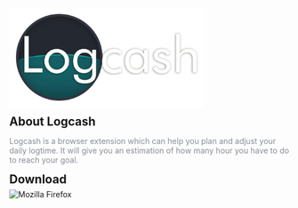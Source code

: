 
<h1 align="left" style="outline: none; border: none; padding: 0; margin: 0">
	<img src="logcash-line.png" width="350px">
</h1>

<h2 style="outline: none; border: none; padding: 0; margin: 6px 0">About Logcash</h2>
<p style="color: #888d94">
Logcash is a browser extension which can help you plan and adjust your daily logtime. It will give you an estimation of how many hour you have to do to reach your goal.

<h2 style="outline: none; border: none; padding: 0; margin: 6px 0">Download</h2>
<img src="https://www.mozilla.org/media/img/structured-data/logo-firefox-browser.fbc7ffbb50fd.png" download="https://github.com/InpasM/logcash/releases/download/v1.1.0/logcash-firefox-1.1.xpi" width="64" style="opacity: 1;" alt="Mozilla Firefox" title="Download for Mozilla Firefox">